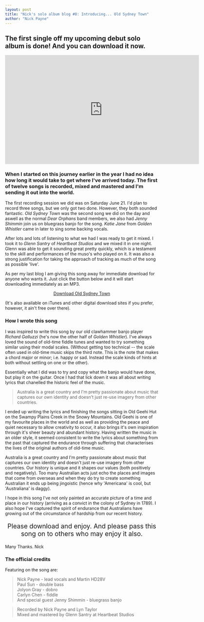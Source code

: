 ```yaml
---
layout: post
title: "Nick's solo album blog #8: Introducing... Old Sydney Town"
author: "Nick Payne"
---
```

## The first single off my upcoming debut solo album is done! And you can download it now.

<div class="flex-video">
  <iframe width="637" height="358" src="https://www.youtube.com/embed/Mar3FxUWqH0" frameborder="0" allowfullscreen></iframe>
</div>

### When I started on this journey earlier in the year I had no idea how long it would take to get where I've arrived today. The first of twelve songs is recorded, mixed and mastered and I'm sending it out into the world.

The first recording session we did was on Saturday June 21. I'd plan to record three songs, but we only got two done. However, they both sounded fantastic. *Old Sydney Town* was the second song we did on the day and aswell as the normal *Dear Orphans* band members, we also had *Jenny Shimmin* join us on bluegrass banjo for the song. *Katie Jane* from *Golden Whistler* came in later to sing some backing vocals.

After lots and lots of listening to what we had I was ready to get it mixed. I took it to *Glenn Santry* of *Heartbeat Studios* and we mixed it in one night. Glenn was able to get it sounding great pretty quickly, which is a testament to the skill and performances of the muso's who played on it. It was also a strong justification for taking the approach of tracking as much of the song as possible 'live'.

As per my last blog I am giving this song away for immediate download for anyone who wants it. Just click the button below and it will start downloading immediately as an MP3.

<p style="text-align: center;"><a class="button" title="Download Old Sydney Town" href="https://api.soundcloud.com/tracks/175605572/download?client_id=2e67448a38d9ec5882f25bc34f16bd26">Download Old Sydney Town</a></p>

(It's also available on iTunes and other digital download sites if you prefer, however, it ain't free over there).

### How I wrote this song

I was inspired to write this song by our old clawhammer banjo player *Richard Galluzzi* (he's now the other half of *Golden Whistler*). I've always loved the sound of old-time fiddle tunes and wanted to try something similar using their modal scales. (Without getting too technical -- the scale often used in old-time music skips the third note. This is the note that makes a chord major or minor; i.e. happy or sad. Instead the scale kinds of hints at both without settling on one or the other).


Essentially what I did was to try and copy what the banjo would have done, but play it on the guitar. Once I had that lick down it was all about writing lyrics that chanelled the historic feel of the music.

> Australia is a great country and I'm pretty passionate about music that captures our own identity and doesn't just re-use imagery from other countries.

I ended up writing the lyrics and finishing the songs sitting in Old Geehi Hut on the Swampy Plains Creek in the Snowy Mountains. Old Geehi is one of my favourite places in the world and as well as providing the peace and quiet necessary to allow creativity to occur, it also brings it's own inspiration through it's sheer beauty and abundant history. Having written the music in an older style, it seemed consistent to write the lyrics about something from the past that captured the endurance through suffering that characterises the lives of the original authors of old-time music.

Australia is a great country and I'm pretty passionate about music that captures our own identity and doesn't just re-use imagery from other countries. Our history is unique and it shapes our values (both positively and negatively). Too many Australian acts just echo the places and images that come from overseas and when they do try to create something Australian it ends up being jingoistic (hence why 'Americana' is cool, but 'Australiana' is daggy).


I hope in this song I've not only painted an accurate picture of a time and place in our history (arriving as a convict in the colony of Sydney in 1789). I also hope I've captured the spirit of endurance that Australians have growing out of the circumstance of hardship from our recent history.

<p style="text-align: center; font-size: 1.5em;">Please download and enjoy. And please pass this song on to others who may enjoy it also.</p>

Many Thanks. Nick

### The official credits

Featuring on the song are:

> Nick Payne - lead vocals and Martin HD28V<br />Paul Sun - double bass<br />Jolyon Gray - dobro<br />Carlyn Chen - fiddle<br />And special guest Jenny Shimmin - bluegrass banjo

> Recorded by Nick Payne and Lyn Taylor<br />Mixed and mastered by Glenn Santry at Heartbeat Studios

